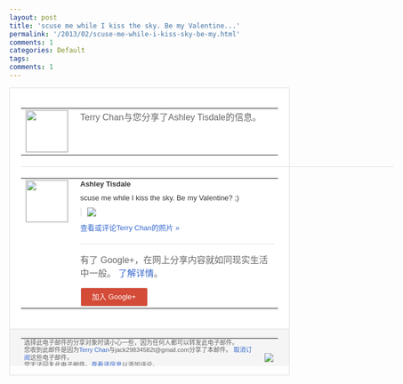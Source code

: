 ```yaml
---
layout: post
title: 'scuse me while I kiss the sky. Be my Valentine...'
permalink: '/2013/02/scuse-me-while-i-kiss-sky-be-my.html'
comments: 1
categories: Default
tags: 
comments: 1
---
```

<!-- X-Notifications: 1:fd293b6db0000000 -->

<div style="border:solid 1px #dfdfdf;color:#686868;font:13px Arial"><div style="background-color:#fff;padding:20px;"><table cellpadding="0" cellspacing="0"><tr><td style="padding-right:15px;vertical-align:top"><a href="https://plus.google.com/_/notifications/emlink?emr=14900066512970582018&amp;emid=CMiUqv-Kt7UCFWQwcgodFygAAA&amp;path=%2F108643996575278738906&amp;dt=1360889108930&amp;uob=8"><img height="75" src="https://lh3.googleusercontent.com/-KKRGTyJ5Bl0/AAAAAAAAAAI/AAAAAAAAtnY/R4QEWIp3Ur0/s75-c-k-a/photo.jpg" style="border:solid 1px #cccccc;" width="75"/></a></td><td style="width:578px;color:#333;font:13px Arial;vertical-align:top"><div style="color:#686868;font:16px Arial;padding-bottom:15px">Terry Chan与您分享了Ashley Tisdale的信息。</div><div style="padding-bottom:10px"></div></td></tr></table><div style="margin:20px 0;border-bottom:solid 1px #dfdfdf;width:670px"></div><table cellpadding="0" cellspacing="0"><tr><td style="padding-right:15px;vertical-align:top"><a href="https://plus.google.com/_/notifications/emlink?emr=14900066512970582018&amp;emid=CMiUqv-Kt7UCFWQwcgodFygAAA&amp;path=%2F113413631123566181546&amp;dt=1360889108930&amp;uob=8"><img height="75" src="https://lh3.googleusercontent.com/-EWei0kmhYo0/AAAAAAAAAAI/AAAAAAACAc4/3uYJhAJXeJA/s75-c-k-a/photo.jpg" style="border:solid 1px #cccccc;" width="75"/></a></td><td style="width:578px;color:#333;font:13px Arial;vertical-align:top"><div style="font-weight:bold;padding-bottom:10px">Ashley Tisdale</div><div style="padding-bottom:10px">scuse me while I kiss the sky. Be my Valentine? ;)</div><div style="margin-bottom:10px;padding-left:10px; border-left:2px solid #EAEAEA"><span style="margin-right:5px"><a href="https://plus.google.com/_/notifications/emlink?emr=14900066512970582018&amp;emid=CMiUqv-Kt7UCFWQwcgodFygAAA&amp;path=%2F108643996575278738906%2Fposts%2FNYXzzpPpRZ3%3Fgpinv%3DAMIXal8J5had7QnTHbmEK9z6YAWOsvmKGTzrA_KFpQYUuUZC8MXoEskzlHxsWuNy-et3Qqj-NgieB5b4aKR9KggQGxI4XgtfpzFo0pJ7smCoagiv7IH59Nc&amp;dt=1360889108930&amp;uob=8" style="color:#3366CC;text-decoration:none;"><img border="0" src="https://lh3.googleusercontent.com/-u0rufq-7G70/UR2Ey__2YsI/AAAAAAACBFQ/EwUEl31I0jI/h120/94505292150310947_p6ncrtvW_c.jpg" style="max-height:200px;max-width:275px"/></a></span></div><a href="https://plus.google.com/_/notifications/emlink?emr=14900066512970582018&amp;emid=CMiUqv-Kt7UCFWQwcgodFygAAA&amp;path=%2Fphotos%2F113413631123566181546%2Falbums%2F5844973896868949553%2F5844973903104336578%3Fgpinv%3DAMIXal8J5had7QnTHbmEK9z6YAWOsvmKGTzrA_KFpQYUuUZC8MXoEskzlHxsWuNy-et3Qqj-NgieB5b4aKR9KggQGxI4XgtfpzFo0pJ7smCoagiv7IH59Nc%26authkey%3DCIbbyoXkwP_DsQE&amp;dt=1360889108930&amp;uob=8" style="color:#3366CC;text-decoration:none">查看或评论Terry Chan的照片 »</a><div style="margin-top:20px;border-top:solid 1px #dfdfdf"><div style="padding:15px 0;color:#686868;font:16px Arial">有了 Google+，在网上分享内容就如同现实生活中一般。 <a href="http://www.google.com/+/learnmore/" style="color:#3366CC;text-decoration:none">了解详情</a>。</div><a href="https://plus.google.com/_/notifications/emlink?emr=14900066512970582018&amp;emid=CMiUqv-Kt7UCFWQwcgodFygAAA&amp;path=%2F%3Fgpinv%3DAMIXal8J5had7QnTHbmEK9z6YAWOsvmKGTzrA_KFpQYUuUZC8MXoEskzlHxsWuNy-et3Qqj-NgieB5b4aKR9KggQGxI4XgtfpzFo0pJ7smCoagiv7IH59Nc&amp;dt=1360889108930&amp;uob=8" style="padding:1px 20px;min-width:54px;display:inline-block; background-color:#d44b38;text-align:center; font:13px Arial; border-radius:3px;color:#fff;border:solid 1px #dfdfdf; white-space:nowrap;text-decoration:none;height:30px;line-height:30px">加入 Google+</a></div></td></tr></table></div><div style="border-top:solid 1px #dfdfdf;padding:0 20px; background-color:#f5f5f5"><table cellpadding="0" cellspacing="0" style="height:50px"><tbody><tr><td style="vertical-align:middle;width:100%; color:#636363;font:11px Arial; line-height:120%">选择此电子邮件的分享对象时请小心一些，因为任何人都可以转发此电子邮件。<br/>您收到此邮件是因为<a href="https://plus.google.com/_/notifications/emlink?emr=14900066512970582018&amp;emid=CMiUqv-Kt7UCFWQwcgodFygAAA&amp;path=%2F108643996575278738906%3Fgpinv%3DAMIXal8J5had7QnTHbmEK9z6YAWOsvmKGTzrA_KFpQYUuUZC8MXoEskzlHxsWuNy-et3Qqj-NgieB5b4aKR9KggQGxI4XgtfpzFo0pJ7smCoagiv7IH59Nc&amp;dt=1360889108930&amp;uob=8" style="color:#3366CC;text-decoration:none">Terry Chan</a>与jack29834582t@gmail.com分享了本邮件。 <a href="https://plus.google.com/_/notifications/emlink?emr=14900066512970582018&amp;emid=CMiUqv-Kt7UCFWQwcgodFygAAA&amp;path=%2F_%2Fnonplus%2Femailsettings%3Fgpinv%3DAMIXal8J5had7QnTHbmEK9z6YAWOsvmKGTzrA_KFpQYUuUZC8MXoEskzlHxsWuNy-et3Qqj-NgieB5b4aKR9KggQGxI4XgtfpzFo0pJ7smCoagiv7IH59Nc%26est%3DADH5u8VgLSdXUg2O0H20R6XdZaPhjKHpSgliWlnhAruaQp-zqqSVtuAMKzZf0C8jk72h2m2b-FvTMalPGyuGHVi6gBAknVCJ7kskiJl5rKNhpK2-BkC0ub_lJoveyZAfhMkfjamjHXCq-RO_M9VVn550mWIkN2cHnw&amp;dt=1360889108930&amp;uob=8" style="color:#3366CC;text-decoration:none">取消订阅</a>这些电子邮件。<br/>您无法回复此电子邮件。<a href="https://plus.google.com/_/notifications/emlink?emr=14900066512970582018&amp;emid=CMiUqv-Kt7UCFWQwcgodFygAAA&amp;path=%2F108643996575278738906%2Fposts%2FNYXzzpPpRZ3%3Fgpinv%3DAMIXal8J5had7QnTHbmEK9z6YAWOsvmKGTzrA_KFpQYUuUZC8MXoEskzlHxsWuNy-et3Qqj-NgieB5b4aKR9KggQGxI4XgtfpzFo0pJ7smCoagiv7IH59Nc&amp;dt=1360889108930&amp;uob=8" style="color:#3366CC;text-decoration:none">查看该信息</a>以添加评论。<br/>Google Inc., 1600 Amphitheatre Pkwy, Mountain View, CA 94043 USA<br/></td><td><img src="https://ssl.gstatic.com/s2/oz/images/notifications/logo/google-plus-6617a72bb36cc548861652780c9e6ff1.png"/></td></tr></tbody></table></div></div>